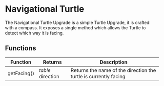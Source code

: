 # Navigational Turtle

The Navigational Turtle Upgrade is a simple Turtle Upgrade, it is crafted with a compass. It exposes a single method
 which allows the Turtle to detect which way it is facing.

## Functions
| Function | Returns | Description |
|----------|---------|-------------|
|getFacing()|_table_ direction|Returns the name of the direction the turtle is currently facing|